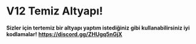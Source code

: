 # V12 Temiz Altyapı!
**__Sizler için tertemiz bir altyapı yaptım istediğiniz gibi kullanabilirsiniz iyi kodlamalar!__**
**https://discord.gg/ZHUgq5nGjX**
